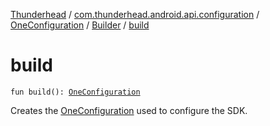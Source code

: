 [Thunderhead](../../../index.md) / [com.thunderhead.android.api.configuration](../../index.md) / [OneConfiguration](../index.md) / [Builder](index.md) / [build](./build.md)

# build

`fun build(): `[`OneConfiguration`](../index.md)

Creates the [OneConfiguration](../index.md) used to configure the SDK.

